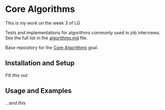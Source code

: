 # Core Algorithms
This is my work on the week 3 of LG

Tests and implementations for algorithms commonly used in job interviews. See the full list in the [algorithms.md](algorithms.md) file.

Base repository for the [Core Algorithms](https://github.com/GuildCrafts/web-development-js/issues/123) goal.

## Installation and Setup

_Fill this out_

## Usage and Examples


_...and this_

